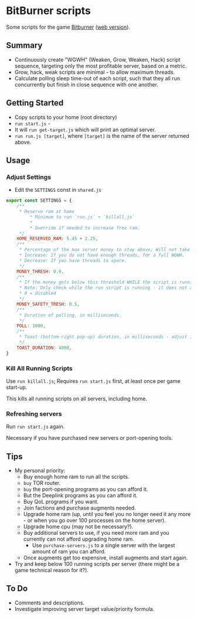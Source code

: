 # BitBurner scripts

Some scripts for the game [Bitburner](https://store.steampowered.com/app/1812820/Bitburner/) ([web version](https://danielyxie.github.io/bitburner/)).

## Summary

* Continuously create "WGWH" (Weaken, Grow, Weaken, Hack) script sequence, targeting only the most profitable server, based on a metric.
* Grow, hack, weak scripts are minimal - to allow maximum threads.
* Calculate polling sleep time-out of each script, such that they all run concurrently but finish in close sequence with one another.

## Getting Started

* Copy scripts to your home (root directory)
* `run start.js` -
* It will `run get-target.js` which will print an optimal server.
* `run run.js [target]`, where `[target]` is the name of the server returned above.

## Usage

### Adjust Settings

* Edit the `SETTINGS` const in `shared.js`

```js
export const SETTINGS = {
    /**
     * Reserve ram at home
		 * Minimum to run `run.js` + `killall.js`
		 *
		 * Override if needed to increase free ram.
     */
    HOME_RESERVED_RAM: 5.45 + 2.25,
    /**
     * Percentage of the max server money to stay above; Will not take money if below this percentage.
     * Increase: If you do not have enough threads, for a full WGWH.
     * Decrease: If you have threads to spare.
     */
    MONEY_THRESH: 0.9,
    /**
     * If the money gets below this threshold WHILE the script is running, it will terminate.
     * Note: Only check while the run script is running - it does not accomodate changes that will happen after already existing scripts.
     * 0 = disabled
     */
    MONEY_SAFETY_TRESH: 0.5,
    /**
     * Duration of polling, in milliseconds.
     */
    POLL: 1000,
    /**
     * Toast (bottom-right pop-up) duration, in milliseconds - adjust if needed, if it is too slow/fast.
     */
    TOAST_DURATION: 4000,
}
```

### Kill All Running Scripts

Use `run killall.js`; Requires `run start.js` first, at least once per game start-up.

This kills all running scripts on all servers, including home.

### Refreshing servers

Run `run start.js` again.

Necessary if you have purchased new servers or port-opening tools.

## Tips

* My personal priority:
	* Buy enough home ram to run all the scripts.
	* `buy` TOR router.
	* `buy` the port-opening programs as you can afford it.
	* But the Deeplink programs as you can afford it.
	* Buy QoL programs if you want.
	* Join factions and purchase augments needed.
	* Upgrade home ram (up, until you feel you no longer need it any more - or when you go over 100 processes on the home server).
	* Upgrade home cpu (may not be necessary?).
	* Buy additional servers to use, if you need more ram and you currently can not afford upgrading home ram.
		* Use `purchase-servers.js` to a single server with the largest amount of ram you can afford.
	* Once augments get too expensive, install augments and start again.
* Try and keep below 100 running scripts per server (there might be a game technical reason for it?).

## To Do

* Comments and descriptions.
* Investigate improving server target value/priority formula.